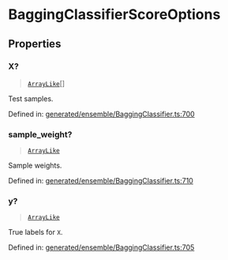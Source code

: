# BaggingClassifierScoreOptions

## Properties

### X?

> [`ArrayLike`](../types/ArrayLike.md)[]

Test samples.

Defined in:  [generated/ensemble/BaggingClassifier.ts:700](https://github.com/transitive-bullshit/scikit-learn-ts/blob/122b3c0/packages/sklearn/src/generated/ensemble/BaggingClassifier.ts#L700)

### sample\_weight?

> [`ArrayLike`](../types/ArrayLike.md)

Sample weights.

Defined in:  [generated/ensemble/BaggingClassifier.ts:710](https://github.com/transitive-bullshit/scikit-learn-ts/blob/122b3c0/packages/sklearn/src/generated/ensemble/BaggingClassifier.ts#L710)

### y?

> [`ArrayLike`](../types/ArrayLike.md)

True labels for `X`.

Defined in:  [generated/ensemble/BaggingClassifier.ts:705](https://github.com/transitive-bullshit/scikit-learn-ts/blob/122b3c0/packages/sklearn/src/generated/ensemble/BaggingClassifier.ts#L705)

